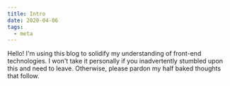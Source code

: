 ```yaml
---
title: Intro
date: 2020-04-06
tags: 
  - meta
---
```


Hello! I'm using this blog to solidify my understanding of front-end technologies. I won't take it personally if you inadvertently stumbled upon this and need to leave. Otherwise, please pardon my half baked thoughts that follow.
